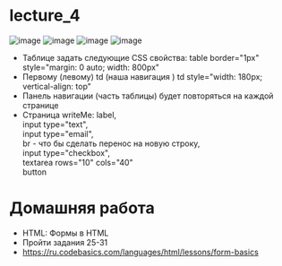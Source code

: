 # lecture_4
![image](https://user-images.githubusercontent.com/113675674/192969930-4ef5c3c9-047a-4ac4-82ae-cd8746c56b89.png)
![image](https://user-images.githubusercontent.com/113675674/192969741-8aa6e274-d801-495c-be5e-f362e22712ce.png)
![image](https://user-images.githubusercontent.com/113675674/192969784-c0b037fb-d6e9-45cd-b2b5-8fd93aba7324.png)
![image](https://user-images.githubusercontent.com/113675674/192969816-d26f87a1-7127-4abc-8f94-b0d474ab0bd3.png)  
- Таблице задать следующие CSS свойства: table border="1px" style="margin: 0 auto; width: 800px"  
- Первому (левому) td (наша навигация ) td style="width: 180px; vertical-align: top"  
- Панель навигации (часть таблицы) будет повторяться на каждой странице  
- Страница writeMe: 
label,  
input type="text",  
input type="email",  
br - что бы сделать перенос на новую строку,  
input type="checkbox",  
textarea rows="10" cols="40"  
button


# Домашняя работа
* HTML: Формы в HTML
* Пройти задания 25-31
* https://ru.codebasics.com/languages/html/lessons/form-basics
